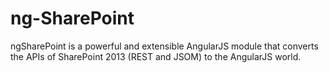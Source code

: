 ng-SharePoint
=============

  ngSharePoint is a powerful and extensible AngularJS module that converts the APIs of SharePoint 2013 (REST and JSOM) to the AngularJS world.
